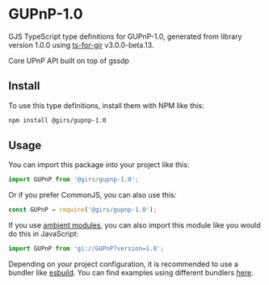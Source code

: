 
# GUPnP-1.0

GJS TypeScript type definitions for GUPnP-1.0, generated from library version 1.0.0 using [ts-for-gir](https://github.com/gjsify/ts-for-gjs) v3.0.0-beta.13.

Core UPnP API built on top of gssdp

## Install

To use this type definitions, install them with NPM like this:
```bash
npm install @girs/gupnp-1.0
```

## Usage

You can import this package into your project like this:
```ts
import GUPnP from '@girs/gupnp-1.0';
```

Or if you prefer CommonJS, you can also use this:
```ts
const GUPnP = require('@girs/gupnp-1.0');
```

If you use [ambient modules](https://github.com/gjsify/ts-for-gir/tree/main/packages/cli#ambient-modules), you can also import this module like you would do this in JavaScript:

```ts
import GUPnP from 'gi://GUPnP?version=1.0';
```

Depending on your project configuration, it is recommended to use a bundler like [esbuild](https://esbuild.github.io/). You can find examples using different bundlers [here](https://github.com/gjsify/ts-for-gir/tree/main/examples).